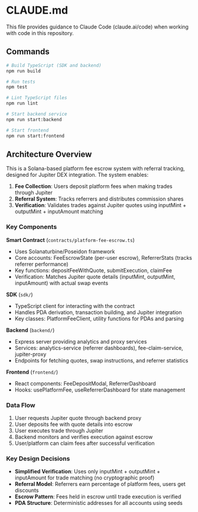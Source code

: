 # CLAUDE.md

This file provides guidance to Claude Code (claude.ai/code) when working with code in this repository.

## Commands

```bash
# Build TypeScript (SDK and backend)
npm run build

# Run tests
npm test

# Lint TypeScript files
npm run lint

# Start backend service
npm run start:backend

# Start frontend
npm run start:frontend
```

## Architecture Overview

This is a Solana-based platform fee escrow system with referral tracking, designed for Jupiter DEX integration. The system enables:

1. **Fee Collection**: Users deposit platform fees when making trades through Jupiter
2. **Referral System**: Tracks referrers and distributes commission shares
3. **Verification**: Validates trades against Jupiter quotes using inputMint + outputMint + inputAmount matching

### Key Components

**Smart Contract** (`contracts/platform-fee-escrow.ts`)
- Uses Solanaturbine/Poseidon framework
- Core accounts: FeeEscrowState (per-user escrow), ReferrerStats (tracks referrer performance)
- Key functions: depositFeeWithQuote, submitExecution, claimFee
- Verification: Matches Jupiter quote details (inputMint, outputMint, inputAmount) with actual swap events

**SDK** (`sdk/`)
- TypeScript client for interacting with the contract
- Handles PDA derivation, transaction building, and Jupiter integration
- Key classes: PlatformFeeClient, utility functions for PDAs and parsing

**Backend** (`backend/`)
- Express server providing analytics and proxy services
- Services: analytics-service (referrer dashboards), fee-claim-service, jupiter-proxy
- Endpoints for fetching quotes, swap instructions, and referrer statistics

**Frontend** (`frontend/`)
- React components: FeeDepositModal, ReferrerDashboard
- Hooks: usePlatformFee, useReferrerDashboard for state management

### Data Flow

1. User requests Jupiter quote through backend proxy
2. User deposits fee with quote details into escrow
3. User executes trade through Jupiter
4. Backend monitors and verifies execution against escrow
5. User/platform can claim fees after successful verification

### Key Design Decisions

- **Simplified Verification**: Uses only inputMint + outputMint + inputAmount for trade matching (no cryptographic proof)
- **Referral Model**: Referrers earn percentage of platform fees, users get discounts
- **Escrow Pattern**: Fees held in escrow until trade execution is verified
- **PDA Structure**: Deterministic addresses for all accounts using seeds